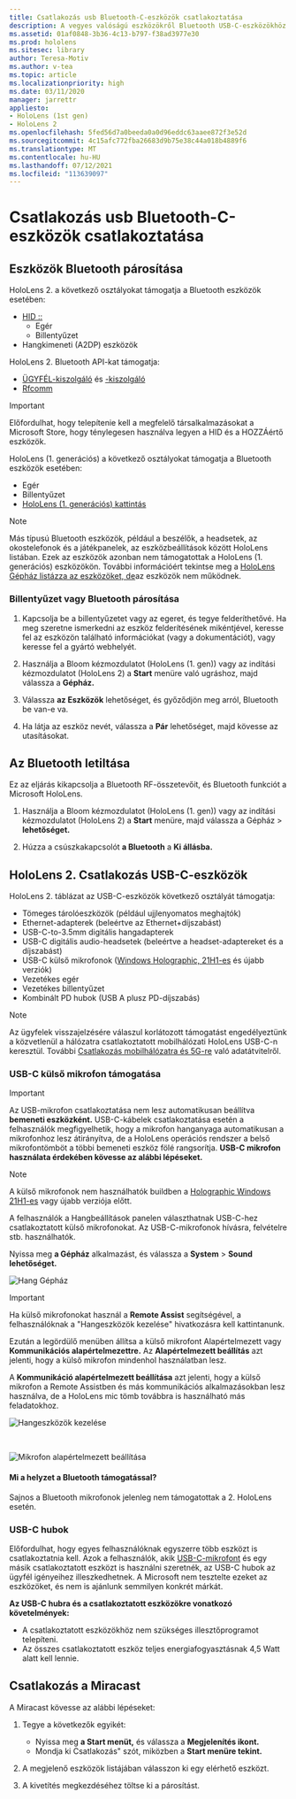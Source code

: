 ```yaml
---
title: Csatlakozás usb Bluetooth-C-eszközök csatlakoztatása
description: A vegyes valóságú eszközökről Bluetooth USB-C-eszközökhöz és -kiegészítőkhez való HoloLens első lépések.
ms.assetid: 01af0848-3b36-4c13-b797-f38ad3977e30
ms.prod: hololens
ms.sitesec: library
author: Teresa-Motiv
ms.author: v-tea
ms.topic: article
ms.localizationpriority: high
ms.date: 03/11/2020
manager: jarrettr
appliesto:
- HoloLens (1st gen)
- HoloLens 2
ms.openlocfilehash: 5fed56d7a0beeda0a0d96eddc63aaee872f3e52d
ms.sourcegitcommit: 4c15afc772fba26683d9b75e38c44a018b4889f6
ms.translationtype: MT
ms.contentlocale: hu-HU
ms.lasthandoff: 07/12/2021
ms.locfileid: "113639097"
---
```

# <a name="connect-to-bluetooth-and-usb-c-devices"></a>Csatlakozás usb Bluetooth-C-eszközök csatlakoztatása

## <a name="pair-bluetooth-devices"></a>Eszközök Bluetooth párosítása

HoloLens 2. a következő osztályokat támogatja a Bluetooth eszközök esetében:

- [HID ::](/windows-hardware/drivers/hid/)
    - Egér
    - Billentyűzet
- Hangkimeneti (A2DP) eszközök

HoloLens 2. Bluetooth API-kat támogatja:
- [ÜGYFÉL-kiszolgáló](/windows/uwp/devices-sensors/gatt-server) és [-kiszolgáló](/windows/uwp/devices-sensors/gatt-client)
- [Rfcomm](/windows/uwp/devices-sensors/send-or-receive-files-with-rfcomm)
>[!IMPORTANT]
> Előfordulhat, hogy telepítenie kell a megfelelő társalkalmazásokat a Microsoft Store, hogy ténylegesen használva legyen a HID és a HOZZÁértő eszközök.

HoloLens (1. generációs) a következő osztályokat támogatja a Bluetooth eszközök esetében:

- Egér
- Billentyűzet
- [HoloLens (1. generációs) kattintás](hololens1-clicker.md)

> [!NOTE]
> Más típusú Bluetooth eszközök, például a beszélők, a headsetek, az okostelefonok és a játékpanelek, az eszközbeállítások között HoloLens listában. Ezek az eszközök azonban nem támogatottak a HoloLens (1. generációs) eszközökön. További információért tekintse meg a [HoloLens Gépház listázza az eszközöket, de](hololens-troubleshooting.md#devices-listed-as-available-in-settings-dont-work)az eszközök nem működnek.

### <a name="pair-a-bluetooth-keyboard-or-mouse"></a>Billentyűzet vagy Bluetooth párosítása

1. Kapcsolja be a billentyűzetet vagy az egeret, és tegye felderíthetővé. Ha meg szeretne ismerkedni az eszköz felderítésének mikéntjével, keresse fel az eszközön található információkat (vagy a dokumentációt), vagy keresse fel a gyártó webhelyét.

1. Használja a Bloom kézmozdulatot (HoloLens (1. gen)) vagy az indítási kézmozdulatot (HoloLens 2) a **Start** menüre való ugráshoz, majd válassza a **Gépház.**

1. Válassza **az Eszközök** lehetőséget, és győződjön meg arról, Bluetooth be van-e va.  

1. Ha látja az eszköz nevét, válassza a **Pár** lehetőséget, majd kövesse az utasításokat.

## <a name="disable-bluetooth"></a>Az Bluetooth letiltása

Ez az eljárás kikapcsolja a Bluetooth RF-összetevőit, és Bluetooth funkciót a Microsoft HoloLens.

1. Használja a Bloom kézmozdulatot (HoloLens (1. gen)) vagy az indítási kézmozdulatot (HoloLens 2) a **Start** menüre, majd válassza a Gépház  >  **lehetőséget.**

1. Húzza a csúszkakapcsolót **a Bluetooth** a **Ki állásba.**

## <a name="hololens-2-connect-usb-c-devices"></a>HoloLens 2. Csatlakozás USB-C-eszközök

HoloLens 2. táblázat az USB-C-eszközök következő osztályát támogatja:

- Tömeges tárolóeszközök (például ujjlenyomatos meghajtók)
- Ethernet-adapterek (beleértve az Ethernet+díjszabást)
- USB-C-to-3.5mm digitális hangadapterek
- USB-C digitális audio-headsetek (beleértve a headset-adaptereket és a díjszabást)
- USB-C külső mikrofonok ([Windows Holographic, 21H1-es](hololens-release-notes.md#windows-holographic-version-21h1) és újabb verziók)
- Vezetékes egér
- Vezetékes billentyűzet
- Kombinált PD hubok (USB A plusz PD-díjszabás)


> [!NOTE]
> Az ügyfelek visszajelzésére válaszul korlátozott támogatást engedélyeztünk a közvetlenül a hálózatra csatlakoztatott mobilhálózati HoloLens USB-C-n keresztül. További [Csatlakozás mobilhálózatra és 5G-re](hololens-cellular.md) való adatátvitelről.

### <a name="usb-c-external-microphone-support"></a>USB-C külső mikrofon támogatása

> [!IMPORTANT]
> Az USB-mikrofon csatlakoztatása nem lesz automatikusan beállítva **bemeneti eszközként.** USB-C-kábelek csatlakoztatása esetén a felhasználók megfigyelhetik, hogy a mikrofon hanganyaga automatikusan a mikrofonhoz lesz átirányítva, de a HoloLens operációs rendszer a belső mikrofontömböt a többi bemeneti eszköz fölé rangsorítja. **USB-C mikrofon használata érdekében kövesse az alábbi lépéseket.**

> [!NOTE]
> A külső mikrofonok nem használhatók buildben a [Holographic Windows 21H1-es](hololens-release-notes.md#windows-holographic-version-21h1) vagy újabb verziója előtt. 

A felhasználók a Hangbeállítások panelen  választhatnak USB-C-hez csatlakoztatott külső mikrofonokat. Az USB-C-mikrofonok hívásra, felvételre stb. használhatók.

Nyissa meg **a Gépház** alkalmazást, és válassza a **System**  >  **Sound lehetőséget.**

![Hang Gépház](images/usbc-mic-1.jpg)

> [!IMPORTANT]
> Ha külső mikrofonokat használ a **Remote Assist** segítségével, a felhasználóknak a "Hangeszközök kezelése" hivatkozásra kell kattintanunk.
>
> Ezután a legördülő menüben állítsa a  külső mikrofont Alapértelmezett vagy **Kommunikációs alapértelmezettre.** Az **Alapértelmezett beállítás** azt jelenti, hogy a külső mikrofon mindenhol használatban lesz.
>
> A **Kommunikáció alapértelmezett beállítása** azt jelenti, hogy a külső mikrofon a Remote Assistben és más kommunikációs alkalmazásokban lesz használva, de a HoloLens mic tömb továbbra is használható más feladatokhoz.

![Hangeszközök kezelése](images/usbc-mic-2.png)

<br>

![Mikrofon alapértelmezett beállítása](images/usbc-mic-3.jpg)

#### <a name="what-about-bluetooth-microphone-support"></a>Mi a helyzet a Bluetooth támogatással?

Sajnos a Bluetooth mikrofonok jelenleg nem támogatottak a 2. HoloLens esetén.

### <a name="usb-c-hubs"></a>USB-C hubok

Előfordulhat, hogy egyes felhasználóknak egyszerre több eszközt is csatlakoztatnia kell. Azok a felhasználók, akik [USB-C-mikrofont](#usb-c-external-microphone-support) és egy másik csatlakoztatott eszközt is használni szeretnék, az USB-C hubok az ügyfél igényeihez illeszkedhetnek. A Microsoft nem tesztelte ezeket az eszközöket, és nem is ajánlunk semmilyen konkrét márkát.

**Az USB-C hubra és a csatlakoztatott eszközökre vonatkozó követelmények:**

- A csatlakoztatott eszközökhöz nem szükséges illesztőprogramot telepíteni.
- Az összes csatlakoztatott eszköz teljes energiafogyasztásnak 4,5 Watt alatt kell lennie.

## <a name="connect-to-miracast"></a>Csatlakozás a Miracast

A Miracast kövesse az alábbi lépéseket:

1. Tegye a következők egyikét:  

   - Nyissa meg **a Start menüt,** és válassza a **Megjelenítés ikont.**
   - Mondja ki Csatlakozás" szót, miközben a **Start menüre tekint.**  

1. A megjelenő eszközök listájában válasszon ki egy elérhető eszközt.

1. A kivetítés megkezdéséhez töltse ki a párosítást.
